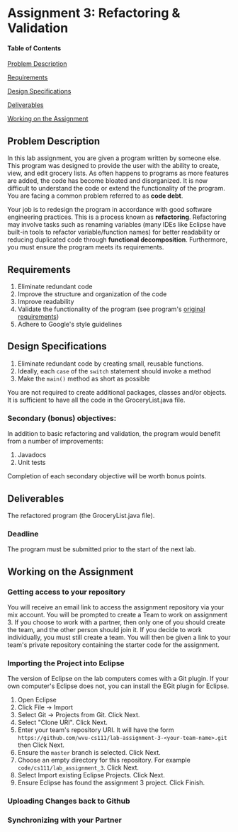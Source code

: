 # Assignment 3: Refactoring & Validation

#### Table of Contents 

[Problem Description](#problem-description)

[Requirements](#requirements)

[Design Specifications](#design-specifications)

[Deliverables](#deliverables)

[Working on the Assignment](#working-on-the-assignment)

## Problem Description
In this lab assignment, you are given a program written by someone else. This program was designed to provide the user with the ability to create, view, and edit grocery lists. As often happens to programs as more features are added, the code has become bloated and disorganized. It is now difficult to understand the code or extend the functionality of the program. You are facing a common problem referred to as **code debt**.

Your job is to redesign the program in accordance with good software engineering practices. This is a process known as **refactoring**. Refactoring may involve tasks such as renaming variables (many IDEs like Eclipse have built-in tools to refactor variable/function names) for better readability or reducing duplicated code through **functional decomposition**. Furthermore, you must ensure the program meets its requirements.

## Requirements

1. Eliminate redundant code
2. Improve the structure and organization of the code
3. Improve readability
4. Validate the functionality of the program (see program's [original requirements](GroceryListRequirements.pdf))
5. Adhere to Google's style guidelines

## Design Specifications

1. Eliminate redundant code by creating small, reusable functions.
2. Ideally, each `case` of the `switch` statement should invoke a method
3. Make the `main()` method as short as possible

You are not required to create additional packages, classes and/or objects. It is sufficient to have all the code in the GroceryList.java file.

### Secondary (bonus) objectives:

In addition to basic refactoring and validation, the program would benefit from a number of improvements:

1. Javadocs
2. Unit tests

Completion of each secondary objective will be worth bonus points.

## Deliverables

The refactored program (the GroceryList.java file).

### Deadline

The program must be submitted prior to the start of the next lab.

## Working on the Assignment
### Getting access to your repository
You will receive an email link to access the assignment repository via your mix account. You will be prompted to create a Team to work on assignment 3. If you choose to work with a partner, then only one of you should create the team, and the other person should join it. If you decide to work individually, you must still create a team. You will then be given a link to your team's private repository containing the starter code for the assignment.
### Importing the Project into Eclipse
The version of Eclipse on the lab computers comes with a Git plugin. If your own computer's Eclipse does not, you can install the EGit plugin for Eclipse.

1. Open Eclipse
2. Click File -> Import
3. Select Git -> Projects from Git. Click Next.
4. Select "Clone URI". Click Next.
5. Enter your team's repository URI. It will have the form `https://github.com/wvu-cs111/lab-assignment-3-<your-team-name>.git` then Click Next.
6. Ensure the `master` branch is selected. Click Next.
7. Choose an empty directory for this repository. For example `code/cs111/lab_assignment_3`. Click Next.
8. Select Import existing Eclipse Projects. Click Next.
9. Ensure Eclipse has found the assignment 3 project. Click Finish.
### Uploading Changes back to Github
### Synchronizing with your Partner

